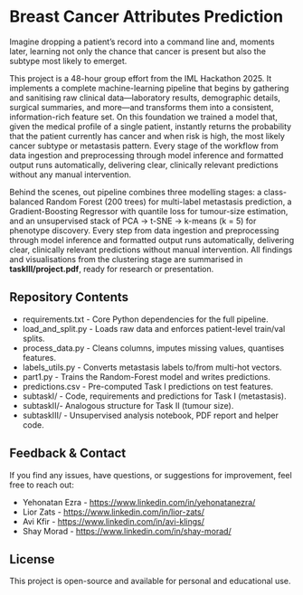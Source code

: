 # Breast Cancer Attributes Prediction

Imagine dropping a patient’s record into a command line and, moments later, learning not only the chance that cancer is present but also the subtype most likely to emerget.

This project is a 48-hour group effort from the IML Hackathon 2025. It implements a complete machine-learning pipeline that begins by gathering and sanitising raw clinical data—laboratory results, demographic details, surgical summaries, and more—and transforms them into a consistent, information-rich feature set. On this foundation we trained a model that, given the medical profile of a single patient, instantly returns the probability that the patient currently has cancer and when risk is high, the most likely cancer subtype or metastasis pattern. Every stage of the workflow from data ingestion and preprocessing through model inference and formatted output runs automatically, delivering clear, clinically relevant predictions without any manual intervention.

Behind the scenes, out pipeline combines three modelling stages: a class-balanced Random Forest (200 trees) for multi-label metastasis prediction, a Gradient-Boosting Regressor with quantile loss for tumour-size estimation, and an unsupervised stack of PCA → t-SNE → k-means (k = 5) for phenotype discovery. Every step from data ingestion and preprocessing through model inference and formatted output runs automatically, delivering clear, clinically relevant predictions without manual intervention. All findings and visualisations from the clustering stage are summarised in **taskIII/project.pdf**, ready for research or presentation.

## Repository Contents

- requirements.txt - Core Python dependencies for the full pipeline. 
- load_and_split.py - Loads raw data and enforces patient-level train/val splits. 
- process_data.py - Cleans columns, imputes missing values, quantises features. 
- labels_utils.py - Converts metastasis labels to/from multi-hot vectors. 
- part1.py - Trains the Random-Forest model and writes predictions. 
- predictions.csv - Pre-computed Task I predictions on test features.
- subtaskI/ - Code, requirements and predictions for Task I (metastasis). 
- subtaskII/- Analogous structure for Task II (tumour size). 
- subtaskIII/ - Unsupervised analysis notebook, PDF report and helper code. 


## Feedback & Contact
If you find any issues, have questions, or suggestions for improvement, feel free to reach out:

- Yehonatan Ezra - https://www.linkedin.com/in/yehonatanezra/  
- Lior Zats - https://www.linkedin.com/in/lior-zats/
- Avi Kfir  - https://www.linkedin.com/in/avi-klings/
- Shay Morad - https://www.linkedin.com/in/shay-morad/

## License
This project is open-source and available for personal and educational use.
